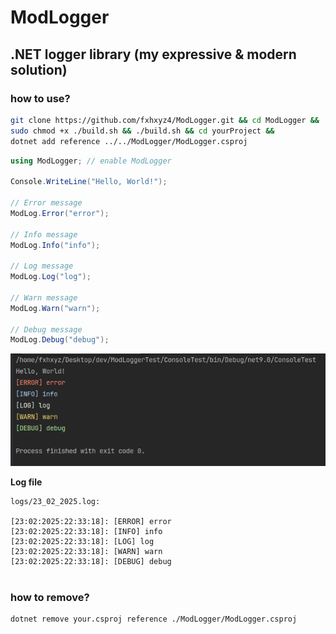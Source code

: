 # ModLogger
## .NET logger library (my expressive & modern solution) 

### how to use?
```sh
git clone https://github.com/fxhxyz4/ModLogger.git && cd ModLogger &&
sudo chmod +x ./build.sh && ./build.sh && cd yourProject &&
dotnet add reference ../../ModLogger/ModLogger.csproj
```

```csharp
using ModLogger; // enable ModLogger

Console.WriteLine("Hello, World!");

// Error message
ModLog.Error("error");

// Info message
ModLog.Info("info");

// Log message
ModLog.Log("log");

// Warn message
ModLog.Warn("warn");

// Debug message
ModLog.Debug("debug");
```

![image](./assets/image.png)

**Log file**
```
logs/23_02_2025.log:

[23:02:2025:22:33:18]: [ERROR] error
[23:02:2025:22:33:18]: [INFO] info
[23:02:2025:22:33:18]: [LOG] log
[23:02:2025:22:33:18]: [WARN] warn
[23:02:2025:22:33:18]: [DEBUG] debug
```

#

### how to remove?
```sh
dotnet remove your.csproj reference ./ModLogger/ModLogger.csproj
```

